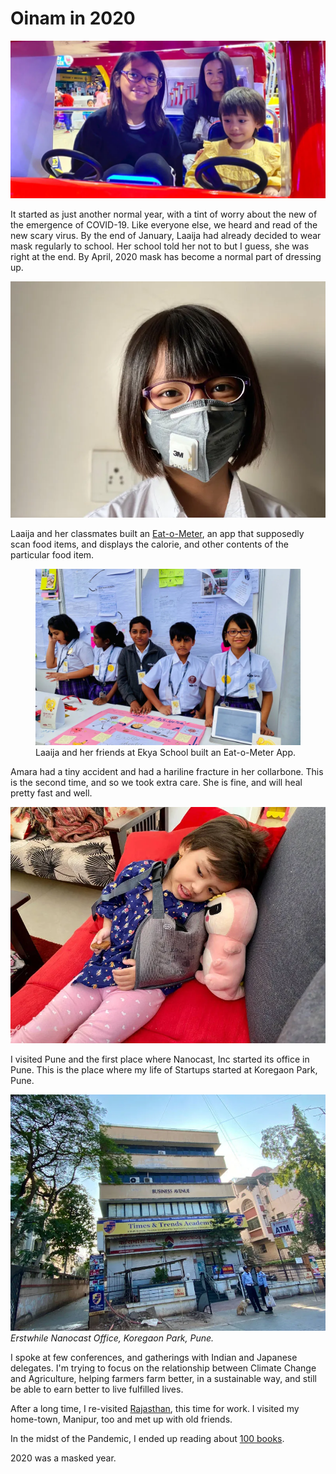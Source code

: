 # Oinam in 2020

![Laaija in a Mark)](/static/img/2020/amara-laaija-aarti.webp)

It started as just another normal year, with a tint of worry about the new of the emergence of COVID-19. Like everyone else, we heard and read of the new scary virus. By the end of January, Laaija had already decided to wear mask regularly to school. Her school told her not to but I guess, she was right at the end. By April, 2020 mask has become a normal part of dressing up.

![Laaija in a Mark)](/static/img/2020/laaija-mask.webp)

Laaija and her classmates built an [Eat-o-Meter](https://ekya.laaija.com), an app that supposedly scan food items, and displays the calorie, and other contents of the particular food item.

<figure>
  <img src="/static/img/2020/healthy-eat-o-meter.webp" alt="Eat-o-Meter" loading="lazy">
  <figcaption>
    Laaija and her friends at Ekya School built an Eat-o-Meter App.
  </figcaption>
</figure>

Amara had a tiny accident and had a hariline fracture in her collarbone. This is the second time, and so we took extra care. She is fine, and will heal pretty fast and well.

![Amara had a hairline fracture)](/static/img/2020/amara-fracture.webp)

I visited Pune and the first place where Nanocast, Inc started its office in Pune. This is the place where my life of Startups started at Koregaon Park, Pune.

![Nanocast Office in Koregaon Park, Pune, 2006)](/static/img/2020/nanocast-office-pune.webp)
_Erstwhile Nanocast Office, Koregaon Park, Pune._

I spoke at few conferences, and gatherings with Indian and Japanese delegates. I'm trying to focus on the relationship between Climate Change and Agriculture, helping farmers farm better, in a sustainable way, and still be able to earn better to live fulfilled lives.

After a long time, I re-visited [Rajasthan](https://brajeshwar.com/2004/rajasthan-desert-tour-dimpis-wedding/), this time for work. I visited my home-town, Manipur, too and met up with old friends.

In the midst of the Pandemic, I ended up reading about [100 books](https://brajeshwar.com/2020/books-of-2020/).

2020 was a masked year.